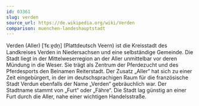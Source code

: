 ```yaml
---
id: 03361
slug: verden
source_url: https://de.wikipedia.org/wiki/Verden
comparison: muenchen-landeshauptstadt
---
```


Verden (Aller) [ˈfɛːɐ̯dn̩] (Plattdeutsch Veern) ist die Kreisstadt des Landkreises Verden in Niedersachsen und eine selbständige Gemeinde. Die Stadt liegt in der Mittelweserregion an der Aller unmittelbar vor deren Mündung in die Weser. Sie trägt als Zentrum der Pferdezucht und des Pferdesports den Beinamen Reiterstadt. Der Zusatz „Aller“ hat sich zu einer Zeit eingebürgert, in der im deutschsprachigen Raum für die französische Stadt Verdun ebenfalls der Name „Verden“ gebräuchlich war. Der Stadtname stammt von „Furt“ oder „Fähre“. Die Stadt lag günstig an einer Furt durch die Aller, nahe einer wichtigen Handelsstraße.
